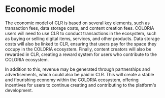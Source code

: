 # Economic model

The economic model of CLR is based on several key elements, such as transaction fees, data storage costs, and content creation fees. COLORIA users will need to use CLR to conduct transactions in the ecosystem, such as buying or selling digital items, services, and other products. Data storage costs will also be linked to CLR, ensuring that users pay for the space they occupy in the COLORIA ecosystem. Finally, content creators will also be rewarded in CLR, creating a reward system for users who contribute to the COLORIA ecosystem.

In addition to this, revenue may be generated through partnerships and advertisements, which could also be paid in CLR. This will create a stable and flourishing economy within the COLORIA ecosystem, offering incentives for users to continue creating and contributing to the platform's development.
